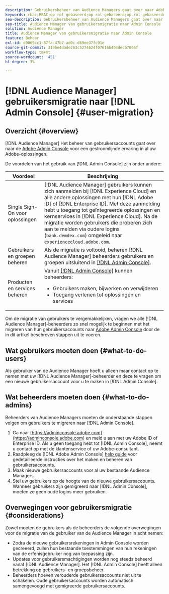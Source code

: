 ```yaml
---
description: Gebruikersbeheer van Audience Managers gaat over naar Adobe Admin Console. In dit artikel wordt uitgelegd wat u moet doen om de migratie van gebruikers voor te bereiden en wat er verandert als de migratie is voltooid.
keywords: rbac;RBAC;op rol gebaseerd;op rol-gebaseerd;op rol-gebaseerde toegangscontroles
seo-description: Gebruikersbeheer van Audience Managers gaat over naar Adobe Admin Console. In dit artikel wordt uitgelegd wat u moet doen om de migratie van gebruikers voor te bereiden en wat er verandert als de migratie is voltooid.
seo-title: Audience Manager van gebruikersmigratie naar Admin Console
solution: Audience Manager
title: Audience Manager van gebruikersmigratie naar Admin Console
feature: Beheer
exl-id: d9069cc1-87fa-47b7-ad0c-d69ee37fc91e
source-git-commit: 319be4dade263c5274624f07616b404decb7066f
workflow-type: tm+mt
source-wordcount: '451'
ht-degree: 3%

---
```


# [!DNL Audience Manager] gebruikersmigratie naar  [!DNL Admin Console] {#user-migration}

## Overzicht {#overview}

[!DNL Audience Manager] Het beheer van gebruikersaccounts gaat over naar de  [Adobe Admin Console](https://helpx.adobe.com/nl/enterprise/using/admin-console.html) voor een gestroomlijnde ervaring in al uw Adobe-oplossingen.

De voordelen van het gebruik van [!DNL Admin Console] zijn onder andere:

| Voordeel | Beschrijving |
|---|---|
| Single Sign-On voor oplossingen | [!DNL Audience Manager] gebruikers kunnen zich aanmelden bij  [!DNL Experience Cloud] en alle andere oplossingen met hun  [!DNL Adobe ID] of  [!DNL Enterprise ID]. Met deze aanmelding hebt u toegang tot geïntegreerde oplossingen en kernservices in [!DNL Experience Cloud]. Na de migratie worden gebruikers die proberen zich aan te melden via oudere logins (`bank.demdex.com`) omgeleid naar `experiencecloud.adobe.com`. |
| Gebruikers en groepen beheren | Als de migratie is voltooid, beheren [!DNL Audience Manager] beheerders gebruikers en groepen uitsluitend in [[!DNL Admin Console]](https://adminconsole.adobe.com/enterprise/). |
| Producten en services beheren | Vanuit [[!DNL Admin Console]](https://adminconsole.adobe.com/enterprise/) kunnen beheerders: <ul><li>Gebruikers maken, bijwerken en verwijderen</li><li>Toegang verlenen tot oplossingen en services</li></ul> |

Om de migratie van gebruikers te vergemakkelijken, vragen we alle [!DNL Audience Manager]-beheerders zo snel mogelijk te beginnen met het migreren van hun gebruikersaccounts naar [Adobe Admin Console](https://helpx.adobe.com/enterprise/using/admin-console.html) door de in dit artikel beschreven stappen uit te voeren.

## Wat gebruikers moeten doen {#what-to-do-users}

Als gebruiker van de Audience Manager hoeft u alleen maar contact op te nemen met uw [!DNL Audience Manager]-beheerder en deze te vragen om een nieuwe gebruikersaccount voor u te maken in [!DNL Admin Console].

## Wat beheerders moeten doen {#what-to-do-admins}

Beheerders van Audience Managers moeten de onderstaande stappen volgen om gebruikers te migreren naar [!DNL Admin Console].

1. Ga naar [https://adminconsole.adobe.com](https://adminconsole.adobe.com) en meld u aan met uw Adobe ID of Enterprise ID. Als u geen toegang hebt tot [!DNL Admin Console], neemt u contact op met de klantenservice of uw Adobe-consultant.
2. Raadpleeg de [!DNL Adobe Admin Console] [help guide](https://helpx.adobe.com/enterprise/admin-guide.html/enterprise/using/users.ug.html) voor gedetailleerde instructies over het maken en beheren van gebruikersaccounts.
3. Maak nieuwe gebruikersaccounts voor al uw bestaande Audience Managers.
4. Stel uw gebruikers op de hoogte van de nieuwe gebruikersaccounts. Wanneer gebruikers zijn gemigreerd naar [!DNL Admin Console], moeten ze geen oude logins meer gebruiken.

## Overwegingen voor gebruikersmigratie {#considerations}

Zowel moeten de gebruikers als de beheerders de volgende overwegingen voor de migratie van de gebruiker van de Audience Manager in acht nemen:

* Zodra de nieuwe gebruikersrekeningen in Admin Console worden gecreeerd, zullen hun bestaande toestemmingen van hun rekeningen van de erfenisgebruiker nog van toepassing zijn.
* Updates voor gebruikersmachtigingen worden nog steeds beheerd vanaf [!DNL Audience Manager]. Het [!DNL Admin Console] heeft alleen betrekking op gebruikers- en groepsbeheer.
* Beheerders hoeven verouderde gebruikersaccounts niet uit te schakelen. Oude gebruikersaccounts worden automatisch samengevoegd met gemigreerde gebruikersaccounts.
